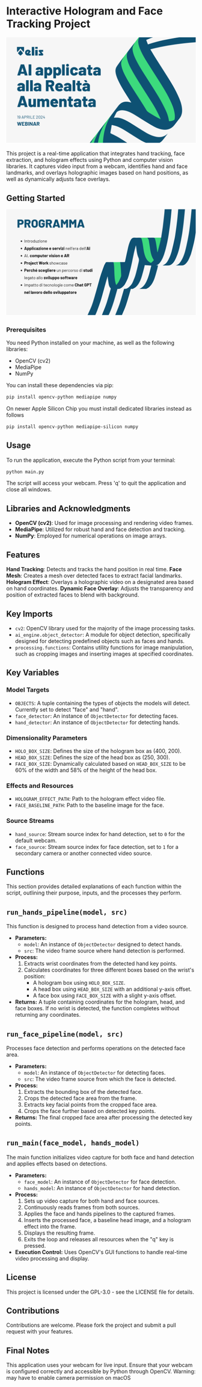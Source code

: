 # Interactive Hologram and Face Tracking Project
![WEBINAR 19 APRILE 2024](slide/slide_2.png)

This project is a real-time application that integrates hand tracking, face extraction, and hologram effects using Python and computer vision libraries. It captures video input from a webcam, identifies hand and face landmarks, and overlays holographic images based on hand positions, as well as dynamically adjusts face overlays.

## Getting Started

![PROGRAMMA](slide/slide_3.png)

### Prerequisites

You need Python installed on your machine, as well as the following libraries:
- OpenCV (cv2)
- MediaPipe
- NumPy

You can install these dependencies via pip:

```bash
pip install opencv-python mediapipe numpy
```
On newer Apple Silicon Chip you must install dedicated libraries instead as follows
```bash
pip install opencv-python mediapipe-silicon numpy
```
## Usage
To run the application, execute the Python script from your terminal:
```bash
python main.py
```
The script will access your webcam. Press 'q' to quit the application and close all windows.

## Libraries and Acknowledgments
- **OpenCV (cv2)**: Used for image processing and rendering video frames.
- **MediaPipe**: Utilized for robust hand and face detection and tracking.
- **NumPy**: Employed for numerical operations on image arrays.
## Features
**Hand Tracking**: Detects and tracks the hand position in real time.
**Face Mesh**: Creates a mesh over detected faces to extract facial landmarks.
**Hologram Effect**: Overlays a holographic video on a designated area based on hand coordinates.
**Dynamic Face Overlay**: Adjusts the transparency and position of extracted faces to blend with background.
## Key Imports

- `cv2`: OpenCV library used for the majority of the image processing tasks.
- `ai_engine.object_detector`: A module for object detection, specifically designed for detecting predefined objects such as faces and hands.
- `processing.functions`: Contains utility functions for image manipulation, such as cropping images and inserting images at specified coordinates.

## Key Variables

### Model Targets

- `OBJECTS`: A tuple containing the types of objects the models will detect. Currently set to detect "face" and "hand".
- `face_detector`: An instance of `ObjectDetector` for detecting faces.
- `hand_detector`: An instance of `ObjectDetector` for detecting hands.

### Dimensionality Parameters

- `HOLO_BOX_SIZE`: Defines the size of the hologram box as (400, 200).
- `HEAD_BOX_SIZE`: Defines the size of the head box as (250, 300).
- `FACE_BOX_SIZE`: Dynamically calculated based on `HEAD_BOX_SIZE` to be 60% of the width and 58% of the height of the head box.

### Effects and Resources

- `HOLOGRAM_EFFECT_PATH`: Path to the hologram effect video file.
- `FACE_BASELINE_PATH`: Path to the baseline image for the face.

### Source Streams

- `hand_source`: Stream source index for hand detection, set to `0` for the default webcam.
- `face_source`: Stream source index for face detection, set to `1` for a secondary camera or another connected video source.

## Functions

This section provides detailed explanations of each function within the script, outlining their purpose, inputs, and the processes they perform.

## `run_hands_pipeline(model, src)`

This function is designed to process hand detection from a video source.

- **Parameters:**
  - `model`: An instance of `ObjectDetector` designed to detect hands.
  - `src`: The video frame source where hand detection is performed.
- **Process:**
  1. Extracts wrist coordinates from the detected hand key points.
  2. Calculates coordinates for three different boxes based on the wrist's position:
     - A hologram box using `HOLO_BOX_SIZE`.
     - A head box using `HEAD_BOX_SIZE` with an additional y-axis offset.
     - A face box using `FACE_BOX_SIZE` with a slight y-axis offset.
- **Returns:** A tuple containing coordinates for the hologram, head, and face boxes. If no wrist is detected, the function completes without returning any coordinates.

## `run_face_pipeline(model, src)`

Processes face detection and performs operations on the detected face area.

- **Parameters:**
  - `model`: An instance of `ObjectDetector` for detecting faces.
  - `src`: The video frame source from which the face is detected.
- **Process:**
  1. Extracts the bounding box of the detected face.
  2. Crops the detected face area from the frame.
  3. Extracts key facial points from the cropped face area.
  4. Crops the face further based on detected key points.
- **Returns:** The final cropped face area after processing the detected key points.

## `run_main(face_model, hands_model)`

The main function initializes video capture for both face and hand detection and applies effects based on detections.

- **Parameters:**
  - `face_model`: An instance of `ObjectDetector` for face detection.
  - `hands_model`: An instance of `ObjectDetector` for hand detection.
- **Process:**
  1. Sets up video capture for both hand and face sources.
  2. Continuously reads frames from both sources.
  3. Applies the face and hands pipelines to the captured frames.
  4. Inserts the processed face, a baseline head image, and a hologram effect into the frame.
  5. Displays the resulting frame.
  6. Exits the loop and releases all resources when the "q" key is pressed.
- **Execution Control:** Uses OpenCV's GUI functions to handle real-time video processing and display.


## License
This project is licensed under the GPL-3.0 - see the LICENSE file for details.

## Contributions
Contributions are welcome. Please fork the project and submit a pull request with your features.

## Final Notes
This application uses your webcam for live input. Ensure that your webcam is configured correctly and accessible by Python through OpenCV.
Warning: may have to enable camera permission on macOS

